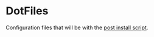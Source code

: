 # DotFiles

Configuration files that will be with the [post install script](https://github.com/FhilipeCrash/post-install-script). <br>
